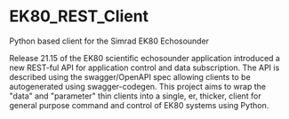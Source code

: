 # EK80_REST_Client
Python based client for the Simrad EK80 Echosounder

Release 21.15 of the EK80 scientific echosounder application introduced a new REST-ful API for application control and data subscription. The API is described using the swagger/OpenAPI spec allowing clients to be autogenerated using swagger-codegen. This project aims to wrap the "data" and "parameter" thin clients into a single, er, thicker, client for general purpose command and control of EK80 systems using Python. 
